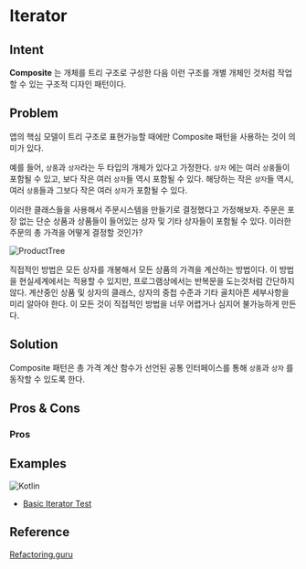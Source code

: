 # Iterator 
## Intent
**Composite** 는 개체를 트리 구조로 구성한 다음 이런 구조를 개별 개체인 것처럼 작업할 수 있는 구조적 디자인 패턴이다.

## Problem
앱의 핵심 모델이 트리 구조로 표현가능할 때에만 Composite 패턴을 사용하는 것이 의미가 있다.

예를 들어, `상품`과 `상자`라는 두 타입의 개체가 있다고 가정한다. `상자` 에는 여러 `상품`들이 포함될 수 있고, 보다 작은 여러 `상자`들 역시 포함될 수 있다. 해당하는 작은 `상자`들 역시, 여러 `상품`들과 그보다 작은 여러 `상자`가 포함될 수 있다.

이러한 클래스들을 사용해서 주문시스템을 만들기로 결정했다고 가정해보자. 주문은 포장 없는 단순 상품과  상품들이 들어있는 상자 및 기타 상자들이 포함될 수 있다. 이러한 주문의 총 가격을 어떻게 결정할 것인가?

![ProductTree](https://refactoring.guru/images/patterns/diagrams/composite/problem-en-2x.png)

직접적인 방법은 모든 상자를 개봉해서 모든 상품의 가격을 계산하는 방법이다. 이 방법을 현실세계에서는 적용할 수 있지만, 프로그램상에서는 반복문을 도는것처럼 간단하지 않다. 계산중인 상품 및 상자의 클래스, 상자의 중첩 수준과 기타 골치아픈 세부사항을 미리 알아야 한다. 이 모든 것이 직접적인 방법을 너무 어렵거나 심지어 불가능하게 만든다.

## Solution
Composite 패턴은 총 가격 계산 함수가 선언된 공통 인터페이스를 통해 `상품`과 `상자` 를 동작할 수 있도록 한다.

## Pros & Cons
### Pros

## Examples

![Kotlin](https://img.shields.io/badge/kotlin-%230095D5.svg?style=for-the-badge&logo=kotlin&logoColor=white)
* [Basic Iterator Test](./examples/kotlin/src/test/kotlin/CartIteratorTests.kt)


## Reference
[Refactoring.guru](https://refactoring.guru/design-patterns/composite)